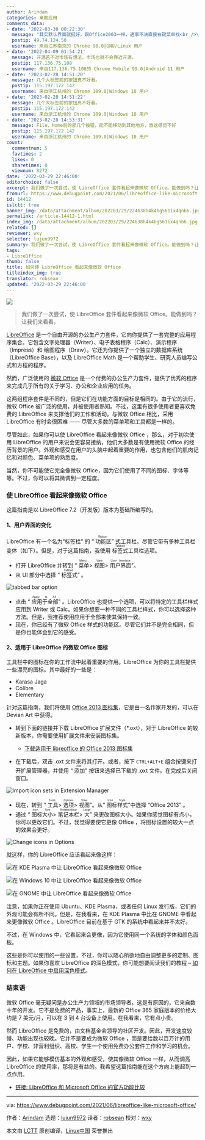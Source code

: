 ```yaml
---
author: Arindam
categories: 桌面应用
comments_data:
- date: '2022-03-30 00:22:30'
  message: "其实默认界面就挺好，跟Office2003一样，遇事不决直接右键菜单找<br />\r\n特别适合俺们老年人使用"
  postip: 49.74.124.50
  username: 来自江苏南京的 Chrome 98.0|GNU/Linux 用户
- date: '2022-04-09 01:54:21'
  message: 开源若不对市场有想法，市场也就不会靠近开源。
  postip: 117.136.75.108
  username: 来自117.136.75.108的 Chrome Mobile 99.0|Android 11 用户
- date: '2023-02-28 14:51:20'
  message: 几个大标签前的按钮真不好看。
  postip: 115.197.172.142
  username: 来自浙江杭州的 Chrome 109.0|Windows 10 用户
- date: '2023-02-28 14:51:22'
  message: 几个大标签前的按钮真不好看。
  postip: 115.197.172.142
  username: 来自浙江杭州的 Chrome 109.0|Windows 10 用户
- date: '2023-02-28 14:53:31'
  message: File，Home前的那几个按钮，能不能移动到其他地方，放这感觉不好
  postip: 115.197.172.142
  username: 来自浙江杭州的 Chrome 109.0|Windows 10 用户
count:
  commentnum: 5
  favtimes: 2
  likes: 0
  sharetimes: 0
  viewnum: 8272
date: '2022-03-29 22:46:00'
editorchoice: false
excerpt: 我们做了一次尝试，使 LibreOffice 套件看起来像微软 Office。能做到吗？让我们来看看。
fromurl: https://www.debugpoint.com/2021/06/libreoffice-like-microsoft-office/
id: 14412
islctt: true
banner_img: /data/attachment/album/202203/29/224638h4k4bg561ix4qnb6.jpg
permalink: /article-14412-1.html
index_img: /data/attachment/album/202203/29/224638h4k4bg561ix4qnb6.jpg.thumb.jpg
related: []
reviewer: wxy
selector: lujun9972
summary: 我们做了一次尝试，使 LibreOffice 套件看起来像微软 Office。能做到吗？让我们来看看。
tags:
- LibreOffice
thumb: false
title: 如何使 LibreOffice 看起来像微软 Office
titleindex_img: true
translator: robsean
updated: '2022-03-29 22:46:00'
---
```


![](/data/attachment/album/202203/29/224638h4k4bg561ix4qnb6.jpg)



> 
> 我们做了一次尝试，使 LibreOffice 套件看起来像微软 Office。能做到吗？让我们来看看。
> 
> 
> 


[LibreOffice](http://libreoffice.com) 是一个自由开源的办公生产力套件，它向你提供了一套完整的应用程序集合。它包含文字处理器（Writer）、电子表格程序（Calc）、演示程序（Impress）和 绘图程序（Draw）。它还为你提供了一个独立的数据库系统（LibreOffice Base），以及 LibreOffice Math 是一个帮助学生、研究人员编写公式和方程的程序。


然而，广泛使用的 [微软 Office](http://office.com) 是一个付费的办公生产力套件，提供了优秀的程序来完成几乎所有的关于学习、办公和企业应用的任务。


这两组程序套件是不同的，但是它们在功能方面的目标是相同的。由于它的流行，微软 Office 被广泛的使用，并被使用者熟知。不过，这里有很多使用者更喜欢免费的 LibreOffice 来支撑他们的工作和活动。与微软 Office 相比，采用 LibreOffice 有时会很困难 —— 尽管大多数的菜单项和工具都是一样的。


尽管如此，如果你可以使 LibreOffice 看起来像微软 Office ，那么，对于初次使用 LibreOffice 的用户来说会更容易接纳，他们大多数是有使用微软 Office 的经历背景的用户。外观和感受在用户的头脑中起着重要的作用，也包含他们的肌肉记忆和对颜色、菜单项的熟悉度。


当然，你不可能使它完全像微软 Office，因为它们使用了不同的图标、字体等等。不过，你可以将其微调到一定程度。


### 使 LibreOffice 看起来像微软 Office


这篇指南是以 LibreOffice 7.2（开发版）版本为基础所编写的。


#### 1、用户界面的变化


LibreOffice 有一个名为“标签栏” 的 “<ruby> 功能区 <rt>  Ribbon </rt></ruby>” 式工具栏。尽管它带有多种工具栏变体（如下）。但是，对于这篇指南，我使用 <ruby> 标签式 <rt>  Tabbed </rt></ruby> 工具栏选项。


* 打开 LibreOffice 并转到 “<ruby> 菜单 <rt>  Menu </rt></ruby> > <ruby> 视图 <rt>  View </rt></ruby> > <ruby> 用户界面 <rt>  User Interface </rt></ruby>”。
* 从 UI 部分中选择 “<ruby> 标签式 <rt>  Tabbed </rt></ruby>” 。


![tabbed bar option](/data/attachment/album/202203/29/224641czlhxnhuxxnn295u.jpg)
* 点击 “<ruby> 应用于全部 <rt>  Apply to All </rt></ruby>” 。LibreOffice 也提供一个选项，可以将特定的工具栏样式应用到 Writer 或 Calc。如果你想要一种不同的工具栏样式，你可以选择这种方法。但是，我推荐使用应用于全部来使其保持一致。
* 现在，你已经有了微软 Office 样式的功能区。尽管它们并不是完全相同，但是你也能体会到它的感受。


#### 2、适用于 LibreOffice 的微软 Office 图标


工具栏中的图标在你的工作流中起着重要的作用。LibreOffice 为你的工具栏提供一些漂亮的图标。其中最好的一些是：


* Karasa Jaga
* Colibre
* Elementary


针对这篇指南，我们将使用 [Office 2013 图标集](https://www.deviantart.com/charliecnr/art/Office-2013-theme-for-LibreOffice-512127527)，它是由一名作家开发的，可以在 Devian Art 中获得。


* 转到下面的链接并下载 LibreOffice 扩展文件（\*.oxt），对于 LibreOffice 的较新版本，你需要使用扩展文件来安装图标集。


	+ [下载适用于 libreoffice 的 Office 2013 图标集](https://www.deviantart.com/users/outgoing?https://1drv.ms/u/s!ArgKmgFcmBYHhSQkPfyMZRnXX5LJ)
* 在下载后，双击 .oxt 文件来将其打开。或者，按下 `CTRL+ALT+E` 组合按键来打开扩展管理器，并使用 “<ruby> 添加 <rt>  Add </rt></ruby>” 按钮来选择已下载的 .oxt 文件。在完成后关闭窗口。


![Import icon sets in Extension Manager](/data/attachment/album/202203/29/224641ho4itln4ppvhan6t.jpg)
* 现在，转到 “<ruby> 工具 <rt>  Tools </rt></ruby> > <ruby> 选项 <rt>  Options </rt></ruby> > <ruby> 视图 <rt>  View </rt></ruby>”。从“<ruby> 图标样式 <rt>  Icon Style </rt></ruby>”中选择 “Office 2013” 。
* 通过 “<ruby> 图标大小 <rt>  Icon Size </rt></ruby> > <ruby> 笔记本栏 <rt>  Notebookbar </rt></ruby> > <ruby> 大 <rt>  Large </rt></ruby>” 来更改图标大小。如果你感觉图标有点小，你可以更改它们。不过，我觉得要使它更像 Office ，将图标设置的较大一点的效果会更好。


![Change icons in Options](/data/attachment/album/202203/29/224641bqadoytyi477juty.jpg)


就这样，你的 LibreOffice 应该看起来像这样：


![在 KDE Plasma 中让 LibreOffice 看起来像微软 Office](/data/attachment/album/202203/29/224641x9ljsnf8nt0sn09n.jpg)


![在 Windows 10 中让 LibreOffice 看起来像微软 Office](/data/attachment/album/202203/29/224641n8n5bfpdpu5g5d8g.jpg)


![在 GNOME 中让 LibreOffice 看起来像微软 Office](/data/attachment/album/202203/29/224641frl7oovn8qolem8l.jpg)


注意，如果你正在使用 Ubuntu、KDE Plasma，或者任何 Linux 发行版，它们的外观可能会有所不同。但是，在我看来，在 KDE Plasma 中比在 GNOME 中看起来更像微软 Office 。LibreOffice 目前在基于 GTK 的系统中看起来并不太好。


不过，在 Windows 中，它看起来会更像，因为它使用同一个系统的字体和颜色面板。


这些是你可以使用的一些设置，不过，你可以随心所欲地自由调整更多的定制、图标和主题。如果你喜欢 LibreOffice 的深色模式，你可能想要阅读我们的教程 – [如何在 LibreOffice 中启用深色模式](https://www.debugpoint.com/2020/01/how-to-enable-dark-mode-libreoffice/)。


### 结束语


微软 Office 毫无疑问是办公生产力领域的市场领导者。这是有原因的，它来自数十年的开发。它不是免费的产品，事实上，最新的 Office 365 家庭版本的价格大约是 7 美元/月，可以在 3 到 4 台设备上使用。在我看来，它有点小贵。


然而 LibreOffice 是免费的，由文档基金会领导的社区开发。因此，开发速度较慢、功能出现也较晚。它并不是要成为微软 Office ，而是要给数以百万计的用户、学校、非营利组织、高校、学生一个使用免费办公套件工作和学习的机会。


因此，如果它能够模仿基本的外观和感受，使其像微软 Office 一样，从而调高 LibreOffice 的使用率，那将是有益的。我希望这篇指南能在这个方向上能起到一点作用。


* [链接: LibreOffice 和 Microsoft Office 的官方功能比较](https://wiki.documentfoundation.org/Feature_Comparison:_LibreOffice_-_Microsoft_Office)




---


via: <https://www.debugpoint.com/2021/06/libreoffice-like-microsoft-office/>


作者：[Arindam](https://www.debugpoint.com/author/admin1/) 选题：[lujun9972](https://github.com/lujun9972) 译者：[robsean](https://github.com/robsean) 校对：[wxy](https://github.com/wxy)


本文由 [LCTT](https://github.com/LCTT/TranslateProject) 原创编译，[Linux中国](https://linux.cn/) 荣誉推出